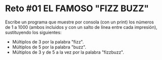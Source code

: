 <!-- trunk-ignore-all(prettier) -->
# Reto #01 EL FAMOSO "FIZZ BUZZ"

Escribe un programa que muestre por consola (con un print) los números de 1 a 1000 (ambos incluidos y con un salto de línea entre cada impresión), sustituyendo los siguientes:

- Múltiplos de 3 por la palabra "fizz".
- Múltiplos de 5 por la palabra "buzz".
- Múltiplos de 3 y de 5 a la vez por la palabra "fizzbuzz".
